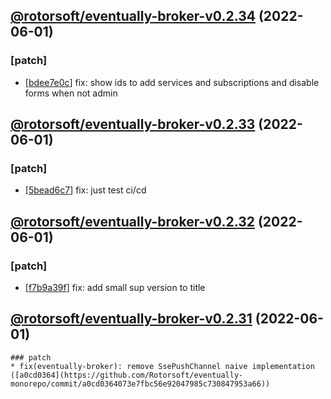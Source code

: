 ## [@rotorsoft/eventually-broker-v0.2.34](https://github.com/Rotorsoft/eventually-monorepo/compare/@rotorsoft/eventually-broker-v0.2.33...@rotorsoft/eventually-broker-v0.2.34) (2022-06-01)

### [patch]
* [[bdee7e0c](https://github.com/Rotorsoft/eventually-monorepo/commit/bdee7e0ce958e41759af367fcc448db9cc477d51)] fix: show ids to add services and subscriptions and disable forms when not admin
## [@rotorsoft/eventually-broker-v0.2.33](https://github.com/Rotorsoft/eventually-monorepo/compare/@rotorsoft/eventually-broker-v0.2.32...@rotorsoft/eventually-broker-v0.2.33) (2022-06-01)

### [patch]
* [[5bead6c7](https://github.com/Rotorsoft/eventually-monorepo/commit/5bead6c7f0663658196dbca2dcc7836621b766ee)] fix: just test ci/cd
## [@rotorsoft/eventually-broker-v0.2.32](https://github.com/Rotorsoft/eventually-monorepo/compare/@rotorsoft/eventually-broker-v0.2.31...@rotorsoft/eventually-broker-v0.2.32) (2022-06-01)

### [patch]
* [[f7b9a39f](https://github.com/Rotorsoft/eventually-monorepo/commit/f7b9a39f652a501de20199f949bf55cdbc197170)] fix: add small sup version to title
## [@rotorsoft/eventually-broker-v0.2.31](https://github.com/Rotorsoft/eventually-monorepo/compare/@rotorsoft/eventually-broker-v0.2.30...@rotorsoft/eventually-broker-v0.2.31) (2022-06-01)

    ### patch
    * fix(eventually-broker): remove SsePushChannel naive implementation ([a0cd0364](https://github.com/Rotorsoft/eventually-monorepo/commit/a0cd0364073e7fbc56e92047985c730847953a66))

